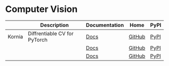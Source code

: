 Computer Vision
===

|        | Description                  | Documentation                                    | Home                                       | PyPI                                     |
| ------ | ---------------------------- | ------------------------------------------------ | ------------------------------------------ | ---------------------------------------- |
| Kornia | Diffrentiable CV for PyTorch | [Docs](https://kornia.readthedocs.io/en/latest/) | [GitHub](https://github.com/kornia/kornia) | [PyPI](https://pypi.org/project/kornia/) |
|        |                              | [Docs]()                                         | [GitHub]()                                 | [PyPI]()                                 |
|        |                              | [Docs]()                                         | [GitHub]()                                 | [PyPI]()                                 |
